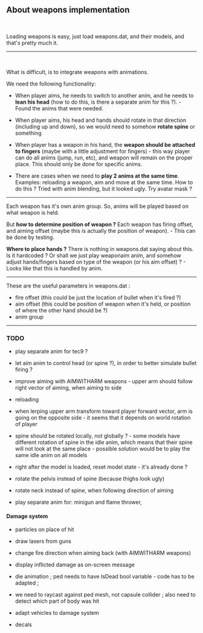 
## About weapons implementation
<br>


Loading weapons is easy, just load weapons.dat, and their models, and that's pretty much it.
<br>


***
<br>


What is difficult, is to integrate weapons with animations.

We need the following functionality:

- When player aims, he needs to switch to another anim, and he needs to **lean his head** (how to do this, is there a separate anim for this ?). - Found the anims that were needed.

- When player aims, his head and hands should rotate in that direction (including up and down), so we would need to somehow **rotate spine** or something

- When player has a weapon in his hand, the **weapon should be attached to fingers** (maybe with a little adjustment for fingers) - this way player can do all anims (jump, run, etc), and weapon will remain on the proper place. This should only be done for specific anims.

- There are cases when we need to **play 2 anims at the same time**. Examples: reloading a weapon, aim and move at the same time. How to do this ? Tried with anim blending, but it looked ugly. Try avatar mask ?


***

Each weapon has it's own anim group. So, anims will be played based on what weapon is held.

But **how to determine position of weapon ?** Each weapon has firing offset, and aiming offset (maybe this is actually the position of weapon). - This can be done by testing.

**Where to place hands ?** There is nothing in weapons.dat saying about this. Is it hardcoded ? Or shall we just play weaponaim anim, and somehow adjust hands/fingers based on type of the weapon (or his aim offset) ? - Looks like that this is handled by anim.

***

These are the useful parameters in weapons.dat :

- fire offset (this could be just the location of bullet when it's fired ?)
- aim offset (this could be position of weapon when it's held, or position of where the other hand should be ?)
- anim group

***

### TODO

- play separate anim for tec9 ?

- let aim anim to control head (or spine ?), in order to better simulate bullet firing ?

- improve aiming with AIMWITHARM weapons - upper arm should follow right vector of aiming, when aiming to side

- reloading

- when lerping upper arm transform toward player forward vector, arm is going on the opposite side - it seems that it depends on world rotation of player

- spine should be rotated locally, not globally ? - some models have different rotation of spine in the idle anim, which means that their spine will not look at the same place - possible solution would be to play the same idle anim on all models

- right after the model is loaded, reset model state - it's already done ?

- rotate the pelvis instead of spine (because thighs look ugly)

- rotate neck instead of spine, when following direction of aiming

- play separate anim for: minigun and flame thrower, 


#### Damage system

- particles on place of hit

- draw lasers from guns

- change fire direction when aiming back (with AIMWITHARM weapons)

- display inflicted damage as on-screen message

- die animation ; ped needs to have IsDead bool variable - code has to be adapted ;

- we need to raycast against ped mesh, not capsule collider ; also need to detect which part of body was hit

- adapt vehicles to damage system

- decals



